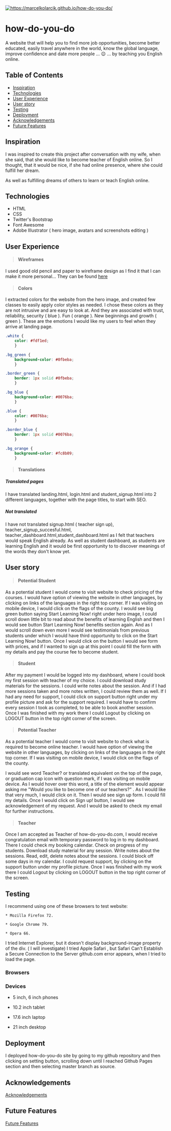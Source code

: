 <a href="https://marcelkolarcik.github.io/how-do-you-do/">
<img src="https://raw.githubusercontent.com/marcelkolarcik/how-do-you-do/master/assets/screenshots/heroimage.gif" title="https://marcelkolarcik.github.io/how-do-you-do/" alt="https://marcelkolarcik.github.io/how-do-you-do/"></a>



# how-do-you-do 
 A website that will help you to find more job opportunities, become better educated, easily travel anywhere in the world,
 know the global language, improve confidence and date more people ... :wink: ...
 by  teaching you  English online.
 


## Table of Contents

- [Inspiration](#inspiration)
- [Technologies](#technologies)
- [User Experience](#user-experience)
- [User story](#user-story)
- [Testing](#testing)
- [Deployment](#deployment)
- [Acknowledgements](#acknowledgements)
- [Future Features](#future-features)


## Inspiration 

I was inspired to create this project after conversation with my wife, when she said,
that she would like to become teacher of English online. So I thought, that it would be nice,
if she had online presence, where she could fulfill her dream.

As well as fulfilling dreams of others to learn or teach English online.

## Technologies

* HTML
* CSS
* Twitter's Bootstrap
* Font Awesome
* Adobe Illustrator ( hero image, avatars and screenshots editing )
	

## User Experience

> #### Wireframes 

I used good old pencil and paper to wireframe design as I find it that I can make it more personal...
They can be found 
<a href="https://raw.githubusercontent.com/marcelkolarcik/how-do-you-do/master/WIREFRAMES.md">
here
</a>

>   #### Colors
I extracted colors for the website from the hero image, and created few classes to easily
apply color styles as needed. I chose these colors as they are not intrusive and are easy to look at.
And they are associated with trust, reliability, security ( blue ). Fun ( orange ). New beginnings and growth ( green ).
These are the emotions I would like my users to feel when they arrive at landing page.

```css
.white {
	color: #fdf1ed;
	}

.bg_green {
	background-color: #0fbeba;
	}

.border_green {
	border: 1px solid #0fbeba;
	}

.bg_blue {
	background-color: #0076ba;
	}

.blue {
	color: #0076ba;
	}

.border_blue {
	border: 1px solid #0076ba;
	}

.bg_orange {
	background-color: #fc8b09;
	}
```

>  #### Translations

##### Translated pages

I have translated  landing.html, login.html and student_signup.html into 2 different languages, together
with the page titles, to start with SEO.
 
 
##### Not translated
 
 I have not translated signup.html ( teacher sign up), teacher_signup_succesful.html, teacher_dashboard.html,student_dashboard.html
 as I felt that teachers would speak English already. As well as student dashboard, as students
 are learning English and it would be first opportunity to to discover meanings of the words they don't know yet.
 
## User story

> #### Potential Student 

As a potential student I would come to visit website to check pricing of the courses.
I would have option of viewing the website in other languages, by clicking on
links of the languages in the right top corner.
If I was visiting on mobile device, I would click on the flags of the county.
I would see big green button saying Start Learning Now! right under hero image,
I could scroll down little bit to read about the benefits of learning English
and then I would see button Start Learning Now! benefits section again. 
And as I would scroll down even more I would see testimonials from 
previous students under which I would have third opportunity to click on the Start Learning Now! button.
Once I would click on the button I would see form with prices, and if I wanted to sign up at this point 
I could fill the form with my details and pay the course fee to become student.

 > ####  Student 
 
After my payment I would be logged into my dashboard,
where I could book my first session with teacher of my choice. I could download study materials for the sessions. 
I could write notes about the session. And if I had more sessions taken and more notes written, I could
review them as well.
If I had any need for support, I could click on support button right under my profile picture and ask for the support
required. I would have to confirm every session I took as completed, to be able to book another session. 
 Once I was finished with my work there I could Logout by clicking on LOGOUT button in the top right corner
of the screen.
 
> #### Potential Teacher

As a potential teacher I would come to visit website to check what is 
required to become online teacher.
I would have option of viewing the website in other languages, by clicking on
links of the languages in the right top corner.
If I was visiting on mobile device, I would click on the flags of the county.

I would see word Teacher? or translated equivalent on the top of the page, or graduation cap icon 
with question mark, if I was visiting on mobile device. As I would hover over this word, a title of the element
would appear asking me "Would you like to become one of our teachers?" .
As I would like that very much, I would click on it. Then I would see sign up form. I could fill my details.
Once I would click on Sign up! button, I would see acknowledgement of my request. And I would be
asked to check my email for further instructions.

> #### Teacher
Once I am accepted as Teacher of how-do-you-do.com, I would receive congratulation email
 with temporary password to log in to my dashboard. There I could check my booking calendar.
 Check on progress of my students. Download study material for any session. Write notes about the sessions.
 Read, edit, delete notes about the sessions.
 I could block off some days in my calendar. I could request support, by clicking on the support button under my profile
 picture. Once I was finished with my work there I could Logout by clicking on LOGOUT button in the top right corner
  of the screen.
 


## Testing

I recommend using one of these browsers to test website:

	* Mozilla Firefox 72.
    
    * Google Chrome 79.
    
    * Opera 66.
    
I tried Internet Explorer, but it doesn't display background-image property of the div. ( I will investigate)
I tried Apple Safari , but Safari Can't Establish a Secure Connection to the Server github.com error appears,
 when I tried to load the page.
### Browsers



### Devices

* 5 inch, 6 inch phones

* 10.2 inch tablet

* 17.6 inch laptop

* 21 inch desktop






## Deployment 

I deployed how-do-you-do site by going to my github repository and then clicking on setting button,
scrolling down until I reached Github Pages section and then selecting master branch as source.





## Acknowledgements

[Acknowledgements](ACKNOWLEDGEMENTS.md)





## Future Features

[Future Features](FUTURE_FEATURES.md)
